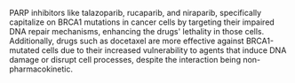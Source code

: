 PARP inhibitors like talazoparib, rucaparib, and niraparib, specifically capitalize on BRCA1 mutations in cancer cells by targeting their impaired DNA repair mechanisms, enhancing the drugs' lethality in those cells. Additionally, drugs such as docetaxel are more effective against BRCA1-mutated cells due to their increased vulnerability to agents that induce DNA damage or disrupt cell processes, despite the interaction being non-pharmacokinetic.